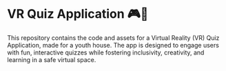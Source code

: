 # VR Quiz Application 🎮🧠
This repository contains the code and assets for a Virtual Reality (VR) Quiz Application, made for a youth house. The app is designed to engage users with fun, interactive quizzes while fostering inclusivity, creativity, and learning in a safe virtual space.
